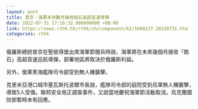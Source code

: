 ```yaml
---
layout: post
title: 普京：海軍未來數月接收鋯石高超音速導彈
date: 2022-07-31 17:16:32.000000000 +08:00
link: https://news.rthk.hk/rthk/ch/component/k2/1660217-20220731.htm
categories: rthk
---
```


俄羅斯總統普京在聖彼得堡出席海軍節閱兵時說，海軍將在未來幾個月接收「鋯石」高超音速巡航導彈，部署地區將取決於俄羅斯利益。

另外，俄軍黑海艦隊司令部受到無人機襲擊。

克里米亞港口城市塞瓦斯托波爾市長說，艦隊司令部的庭院受到烏軍無人機襲擊，導致5人受傷。聯邦安全局正調查事件，又說當地慶祝海軍節活動取消。烏克蘭國防部暫時未有回應。
